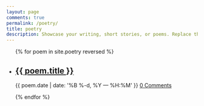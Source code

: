 ```yaml
---
layout: page
comments: true
permalink: /poetry/
title: poetry
description: Showcase your writing, short stories, or poems. Replace this text with your description.
---
```


<ul class="post-list">
{% for poem in site.poetry reversed %}
    <li>
        <h2><a class="poem-title" href="{{ poem.url | prepend: site.baseurl }}">{{ poem.title }}</a></h2>
        <p class="post-meta">{{ poem.date | date: '%B %-d, %Y — %H:%M' }}
        <a class="poem-meta" href="{{ poem.url | prepend: site.baseurl | append: '#disqus_thread' }}">0 Comments</a> </p>
      </li>
{% endfor %}
</ul>

 <script id="dsq-count-scr" src="//seven-times-have-i.disqus.com/count.js" async></script>
